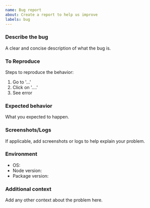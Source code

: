 ```yaml
---
name: Bug report
about: Create a report to help us improve
labels: bug
---
```


### Describe the bug
A clear and concise description of what the bug is.

### To Reproduce
Steps to reproduce the behavior:
1. Go to '...'
2. Click on '....'
3. See error

### Expected behavior
What you expected to happen.

### Screenshots/Logs
If applicable, add screenshots or logs to help explain your problem.

### Environment
- OS: 
- Node version: 
- Package version: 

### Additional context
Add any other context about the problem here.
